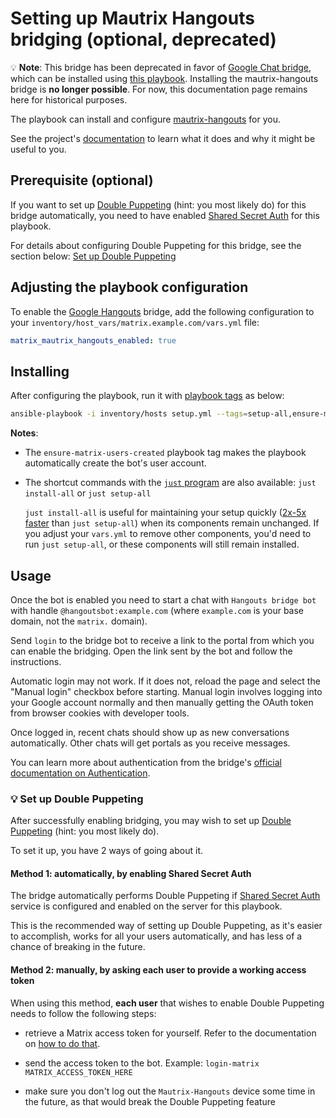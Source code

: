 # Setting up Mautrix Hangouts bridging (optional, deprecated)

💡 **Note**: This bridge has been deprecated in favor of [Google Chat bridge](https://github.com/mautrix/googlechat), which can be installed using [this playbook](configuring-playbook-bridge-mautrix-googlechat.md). Installing the mautrix-hangouts bridge is **no longer possible**. For now, this documentation page remains here for historical purposes.

The playbook can install and configure [mautrix-hangouts](https://github.com/mautrix/hangouts) for you.

See the project's [documentation](https://docs.mau.fi/bridges/python/hangouts/index.html) to learn what it does and why it might be useful to you.

## Prerequisite (optional)

If you want to set up [Double Puppeting](https://docs.mau.fi/bridges/general/double-puppeting.html) (hint: you most likely do) for this bridge automatically, you need to have enabled [Shared Secret Auth](configuring-playbook-shared-secret-auth.md) for this playbook.

For details about configuring Double Puppeting for this bridge, see the section below: [Set up Double Puppeting](#-set-up-double-puppeting)

## Adjusting the playbook configuration

To enable the [Google Hangouts](https://hangouts.google.com/) bridge, add the following configuration to your `inventory/host_vars/matrix.example.com/vars.yml` file:

```yaml
matrix_mautrix_hangouts_enabled: true
```

## Installing

After configuring the playbook, run it with [playbook tags](playbook-tags.md) as below:

<!-- NOTE: let this conservative command run (instead of install-all) to make it clear that failure of the command means something is clearly broken. -->
```sh
ansible-playbook -i inventory/hosts setup.yml --tags=setup-all,ensure-matrix-users-created,start
```

**Notes**:

- The `ensure-matrix-users-created` playbook tag makes the playbook automatically create the bot's user account.

- The shortcut commands with the [`just` program](just.md) are also available: `just install-all` or `just setup-all`

  `just install-all` is useful for maintaining your setup quickly ([2x-5x faster](../CHANGELOG.md#2x-5x-performance-improvements-in-playbook-runtime) than `just setup-all`) when its components remain unchanged. If you adjust your `vars.yml` to remove other components, you'd need to run `just setup-all`, or these components will still remain installed.

## Usage

Once the bot is enabled you need to start a chat with `Hangouts bridge bot` with handle `@hangoutsbot:example.com` (where `example.com` is your base domain, not the `matrix.` domain).

Send `login` to the bridge bot to receive a link to the portal from which you can enable the bridging. Open the link sent by the bot and follow the instructions.

Automatic login may not work. If it does not, reload the page and select the "Manual login" checkbox before starting. Manual login involves logging into your Google account normally and then manually getting the OAuth token from browser cookies with developer tools.

Once logged in, recent chats should show up as new conversations automatically. Other chats will get portals as you receive messages.

You can learn more about authentication from the bridge's [official documentation on Authentication](https://docs.mau.fi/bridges/python/hangouts/authentication.html).

### 💡 Set up Double Puppeting

After successfully enabling bridging, you may wish to set up [Double Puppeting](https://docs.mau.fi/bridges/general/double-puppeting.html) (hint: you most likely do).

To set it up, you have 2 ways of going about it.

#### Method 1: automatically, by enabling Shared Secret Auth

The bridge automatically performs Double Puppeting if [Shared Secret Auth](configuring-playbook-shared-secret-auth.md) service is configured and enabled on the server for this playbook.

This is the recommended way of setting up Double Puppeting, as it's easier to accomplish, works for all your users automatically, and has less of a chance of breaking in the future.

#### Method 2: manually, by asking each user to provide a working access token

When using this method, **each user** that wishes to enable Double Puppeting needs to follow the following steps:

- retrieve a Matrix access token for yourself. Refer to the documentation on [how to do that](obtaining-access-tokens.md).

- send the access token to the bot. Example: `login-matrix MATRIX_ACCESS_TOKEN_HERE`

- make sure you don't log out the `Mautrix-Hangouts` device some time in the future, as that would break the Double Puppeting feature
